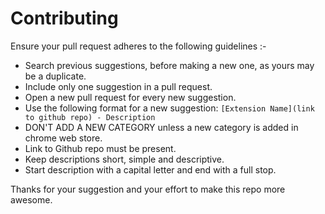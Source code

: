 # Contributing

  Ensure your pull request adheres to the following guidelines :-
  
* Search previous suggestions, before making a new one, as yours may be a duplicate.
* Include only one suggestion in a pull request.
* Open a new pull request for every new suggestion.
* Use the following format for a new suggestion: `[Extension Name](link to github repo) - Description`
* DON'T ADD A NEW CATEGORY unless a new category is added in chrome web store.
* Link to Github repo must be present.
* Keep descriptions short, simple and descriptive.
* Start description with a capital letter and end with a full stop.

Thanks for your suggestion and your effort to make this repo more awesome.
